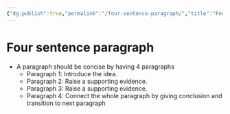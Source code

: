 ```yaml
---
{"dg-publish":true,"permalink":"/four-sentence-paragraph/","title":"Four sentence paragraph"}
---
```


# Four sentence paragraph
- A paragraph should be concise by having 4 paragraphs
	- Paragraph 1: Introduce the idea.
	- Paragraph 2: Raise a supporting evidence.
	- Paragraph 3: Raise a supporting evidence.
	- Paragraph 4: Connect the whole paragraph by giving conclusion and transition to next paragraph